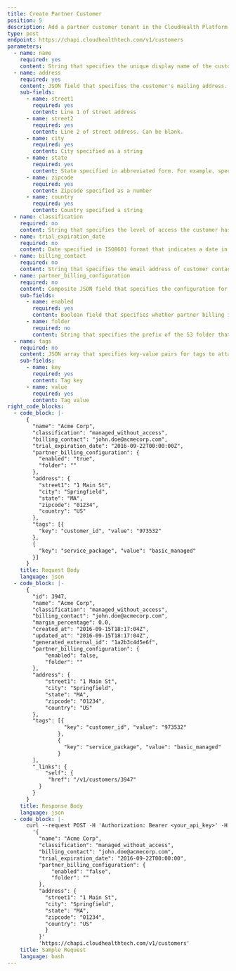 ```yaml
---
title: Create Partner Customer
position: 5
description: Add a partner customer tenant in the CloudHealth Platform.
type: post
endpoint: https://chapi.cloudhealthtech.com/v1/customers
parameters:
  - name: name
    required: yes
    content: String that specifies the unique display name of the customer's AWS account.
  - name: address
    required: yes
    content: JSON field that specifies the customer's mailing address.
    sub-fields:
      - name: street1
        required: yes
        content: Line 1 of street address
      - name: street2
        required: yes
        content: Line 2 of street address. Can be blank.
      - name: city
        required: yes
        content: City specified as a string
      - name: state
        required: yes
        content: State specified in abbreviated form. For example, specify Massachusetts as `MA`. For non-US countries, use the full, ASCII-transliterated state names. For example, for Australian state names, specify `Australian Capital Territory`, `New South Wales`, `Northern Territory`, and so on.
      - name: zipcode
        required: yes
        content: Zipcode specified as a number
      - name: country
        required: yes
        content: Country specified a string
  - name: classification
    required: no
    content: String that specifies the level of access the customer has in the CloudHealth Platform. Specify as `managed_without_access` (managed customer that does not directly access the CloudHealth Platform) or `managed_with_access` (managed customer that directly accesses the CloudHealth Platform).
  - name: trial_expiration_date
    required: no
    content: Date specified in ISO8601 format that indicates a date in the future when the customer's trial expires. Beyond this date, users belonging to the customer are unable to access the CloudHealth Platform.
  - name: billing_contact
    required: no
    content: String that specifies the email address of customer contact.
  - name: partner_billing_configuration
    required: no
    content: Composite JSON field that specifies the configuration for the partner billing engine.
    sub-fields:
      - name: enabled
        required: yes
        content: Boolean field that specifies whether partner billing is enabled. Default value is `false`.
      - name: folder
        required: no
        content: String that specifies the prefix of the S3 folder that contains processed customer bills.
  - name: tags
    required: no
    content: JSON array that specifies key-value pairs for tags to attach to the customer. Each customer can be assigned a maximum of 20 tags.
    sub-fields:
      - name: key
        required: yes
        content: Tag key
      - name: value
        required: yes
        content: Tag value
right_code_blocks:
  - code_block: |-
      {
        "name": "Acme Corp",
        "classification": "managed_without_access",
        "billing_contact": "john.doe@acmecorp.com",
        "trial_expiration_date": "2016-09-22T00:00:00Z",
        "partner_billing_configuration": {
          "enabled": "true",
          "folder": ""
        },
        "address": {
          "street1": "1 Main St",
          "city": "Springfield",
          "state": "MA",
          "zipcode": "01234",
          "country": "US"
        },
        "tags": [{
          "key": "customer_id", "value": "973532"
        },
        {
          "key": "service_package", "value": "basic_managed"
        }]
      }
    title: Request Body
    language: json
  - code_block: |-
      {
        "id": 3947,
        "name": "Acme Corp",
        "classification": "managed_without_access",
        "billing_contact": "john.doe@acmecorp.com",
        "margin_percentage": 0.0,
        "created_at": "2016-09-15T18:17:04Z",
        "updated_at": "2016-09-15T18:17:04Z",
        "generated_external_id": "1a2b3c4d5e6f",
        "partner_billing_configuration": {
            "enabled": false,
            "folder": ""
        },
        "address": {
            "street1": "1 Main St",
            "city": "Springfield",
            "state": "MA",
            "zipcode": "01234",
            "country": "US"
        },
        "tags": [{
                  "key": "customer_id", "value": "973532"
                },
                {
                  "key": "service_package", "value": "basic_managed"
                }
        ],
        "_links": {
            "self": {
             "href": "/v1/customers/3947"
          }
        }
      }
    title: Response Body
    language: json
  - code_block: |-
      curl --request POST -H 'Authorization: Bearer <your_api_key>' -H 'Content-Type: application/json' -d
        '{
          "name": "Acme Corp",
          "classification": "managed_without_access",
          "billing_contact": "john.doe@acmecorp.com",
          "trial_expiration_date": "2016-09-22T00:00:00",
          "partner_billing_configuration": {
              "enabled": "false",
              "folder": ""
          },
          "address": {
            "street1": "1 Main St",
            "city": "Springfield",
            "state": "MA",
            "zipcode": "01234",
            "country": "US"
            }
          }'
          'https://chapi.cloudhealthtech.com/v1/customers'
    title: Sample Request
    language: bash
---
```

